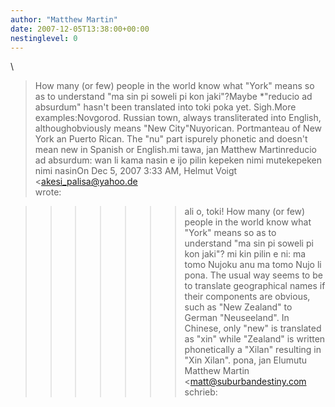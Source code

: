 ```yaml
---
author: "Matthew Martin"
date: 2007-12-05T13:38:00+00:00
nestinglevel: 0
---
```

\
>How many (or few) people in the world know what "York" means so as to
> understand "ma sin pi soweli pi kon jaki"?Maybe \*"reducio ad absurdum" hasn't been translated into toki poka yet. Sigh.More examples:Novgorod. Russian town, always transliterated into English, althoughobviously means "New City"Nuyorican. Portmanteau of New York an Puerto Rican. The "nu" part ispurely phonetic and doesn't mean new in Spanish or English.mi tawa, jan Matthew Martinreducio ad absurdum: wan li kama nasin e ijo pilin kepeken nimi mutekepeken nimi nasinOn Dec 5, 2007 3:33 AM, Helmut Voigt <[akesi_palisa@yahoo.de](mailto://akesi_palisa@yahoo.de)\
> wrote:

>>>>>>> ali o, toki!
> How many (or few) people in the world know what "York" means so as to
> understand "ma sin pi soweli pi kon jaki"? mi kin pilin e ni: ma tomo Nujoku
> anu ma tomo Nujo li pona. The usual way seems to be to translate
> geographical names if their components are obvious, such as "New Zealand" to
> German "Neuseeland". In Chinese, only "new" is translated as "xin" while
> "Zealand" is written phonetically a "Xilan" resulting in "Xin Xilan".
> pona,
> jan Elumutu
>> Matthew Martin <[matt@suburbandestiny.com](mailto://matt@suburbandestiny.com)\
> schrieb:
>